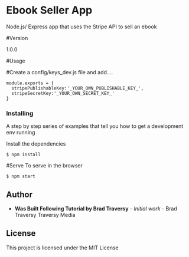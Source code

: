 # Ebook Seller App

Node.js/ Express app that uses the Stripe API to sell an ebook

#Version

1.0.0

#Usage

#Create a config/keys_dev.js file and add....

```
module.exports = {
  stripePublishableKey:'_YOUR_OWN_PUBLISHABLE_KEY_',
  stripeSecretKey:'_YOUR_OWN_SECRET_KEY_'
}
```


### Installing

A step by step series of examples that tell you how to get a development env running

Install the dependencies

```
$ npm install
```

#Serve
To serve in the browser

```
$ npm start
```

## Author

* **Was Built Following Tutorial by Brad Traversy** - *Initial work* - Brad Traversy Traversy Media

## License

This project is licensed under the MIT License

